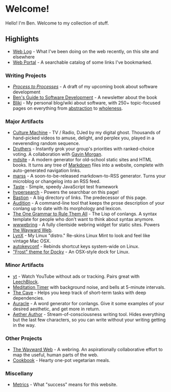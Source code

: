 # Welcome!

Hello! I'm Ben. Welcome to my collection of stuff.

## Highlights

- [Web Log](/log.html) - What I've been doing on the web recently, on this site and elsewhere
- [Web Portal](/portal.html) - A searchable catalog of some links I've bookmarked.

### Writing Projects

- [_Process to Processes_](https://benchristel.github.io/process-to-processes) - A draft of my upcoming book about software development
- [Ben's Guide to Software Development](https://bensguide.substack.com) - A newsletter about the book
- [Bliki](https://github.com/benchristel/benchristel.github.io/wiki) - My personal blog/wiki about software, with 250+ topic-focused pages on everything from [abstraction](https://github.com/benchristel/benchristel.github.io/wiki/Abstraction) to [wholeness](https://github.com/benchristel/benchristel.github.io/wiki/Wholeness).

### Major Artifacts

<div class="col-2"></div>

- [Culture Machine](https://benchristel.github.io/tv) - TV / Radio, DJed by my digital ghost. Thousands of hand-picked videos to amuse, delight, and perplex you, played in a neverending random sequence.
- [Druthers](https://druthers.app) - Instantly grok your group's priorities with ranked-choice voting. A collaboration with [Gavin Morgan](https://gavmor.com).
- [mdsite](https://benchristel.github.io/mdsite) - A modern generator for old-school static sites and HTML books. It turns any tree of [Markdown](https://daringfireball.net/projects/markdown/) files into a website, complete with auto-generated navigation links.
- [marss](https://benchristel.github.io/marss) - A soon-to-be-released markdown-to-RSS generator. Turns your microblog or changelog into an RSS feed.
- [Taste](https://npmjs.com/package/@benchristel/taste) - Simple, speedy JavaScript test framework
- [hypersearch](https://www.npmjs.com/package/@benchristel/hypersearch) - Powers the searchbar on this page!
- [Bastion](https://bastionhome.github.io/) - A big directory of links. The predecessor of this page.
- [Audition](https://github.com/benchristel/audition) - A command-line tool that keeps the prose description of your conlang up to date with its morphology and lexicon.
- [The One Grammar to Rule Them All](https://github.com/benchristel/OGTRTA) - The Lisp of conlangs. A syntax template for people who don't want to think about syntax anymore.
- [wwwebring](https://www.npmjs.com/package/wwwebring) - A fully clientside webring widget for static sites. Powers [the Wayward Web](https://waywardweb.org).
- [LynX](https://github.com/benchristel/LynX) - My Linux "distro." Re-skins Linux Mint to look and feel like vintage Mac OSX.
- [autokeyconf](https://github.com/benchristel/autokeyconf) - Rebinds shortcut keys system-wide on Linux.
- ["Frost" theme for Docky](https://github.com/benchristel/docky-frost) - An OSX-style dock for Linux.

### Minor Artifacts

- [yt](https://benchristel.github.io/yt/) - Watch YouTube without ads or tracking. Pairs great with [LeechBlock](https://www.proginosko.com/leechblock/).
- [Meditation Timer](https://benchristel.github.io/meditation/) with background noise, and bells at 5-minute intervals.
- [The Cave](https://benchristel.github.io/the-cave/) - Helps you keep track of short-term tasks with deep dependencies.
- [Auracle](https://benchristel.github.io/auracle) - A word generator for conlangs. Give it some examples of your desired aesthetic, and get more in return.
- [Aether Author](http://benchristel.github.io/aether-author/) - Stream-of-consciousness writing tool. Hides everything but the last few characters, so you can write without your writing getting in the way.

### Other Projects

- [The Wayward Web](https://waywardweb.org) - A webring. An aspirationally collaborative effort to map the useful, human parts of the web.
- [Cookbook](/recipes) - Hearty one-pot vegetarian meals.

### Miscellany

- [Metrics](/metrics.html) - What "success" means for this website.